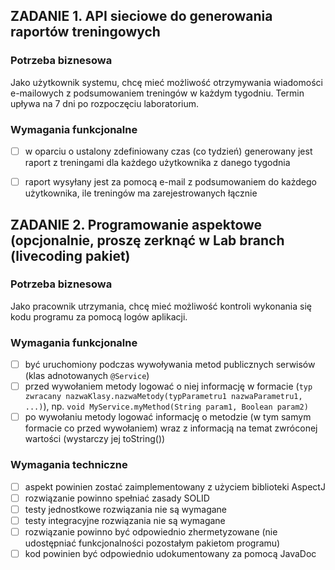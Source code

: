 ## ZADANIE 1. API sieciowe do generowania raportów treningowych

### Potrzeba biznesowa

Jako użytkownik systemu, chcę mieć możliwość otrzymywania wiadomości e-mailowych z podsumowaniem treningów w każdym
tygodniu.
Termin upływa na 7 dni po rozpoczęciu laboratorium.

### Wymagania funkcjonalne

- [ ] w oparciu o ustalony zdefiniowany czas (co tydzień) generowany jest raport z treningami dla każdego użytkownika z
  danego tygodnia
- [ ] raport wysyłany jest za pomocą e-mail z podsumowaniem do każdego użytkownika, ile treningów ma zarejestrowanych łącznie


## ZADANIE 2. Programowanie aspektowe (opcjonalnie, proszę zerknąć w Lab branch (livecoding pakiet)

### Potrzeba biznesowa

Jako pracownik utrzymania, chcę mieć możliwość kontroli wykonania się kodu programu za pomocą logów aplikacji.

### Wymagania funkcjonalne

- [ ] być uruchomiony podczas wywoływania metod publicznych serwisów (klas adnotowanych `@Service`)
- [ ] przed wywołaniem metody logować o niej informację w
  formacie (`typ zwracany nazwaKlasy.nazwaMetody(typParametru1 nazwaParametru1, ...)`),
  np. `void MyService.myMethod(String param1, Boolean param2)`
- [ ] po wywołaniu metody logować informację o metodzie (w tym samym formacie co przed wywołaniem) wraz z informacją na
  temat zwróconej wartości (wystarczy jej toString())

### Wymagania techniczne

- [ ] aspekt powinien zostać zaimplementowany z użyciem biblioteki AspectJ
- [ ] rozwiązanie powinno spełniać zasady SOLID
- [ ] testy jednostkowe rozwiązania nie są wymagane
- [ ] testy integracyjne rozwiązania nie są wymagane
- [ ] rozwiązanie powinno być odpowiednio zhermetyzowane (nie udostępniać funkcjonalności pozostałym pakietom programu)
- [ ] kod powinien być odpowiednio udokumentowany za pomocą JavaDoc